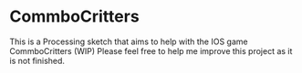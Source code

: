 # CommboCritters
This is a Processing sketch that aims to help with the IOS game CommboCritters (WIP)
Please feel free to help me improve this project as it is not finished.
